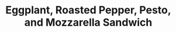 ---
title: "Eggplant, Roasted Pepper, Pesto, and Mozzarella Sandwich"
categories: [sandwiches, vegetarian]
---